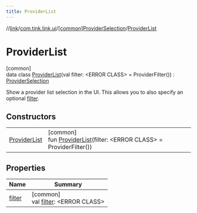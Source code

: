 ```yaml
---
title: ProviderList
---
```

//[link](../../../../index.html)/[com.tink.link.ui](../../index.html)/[[common]ProviderSelection](../index.html)/[ProviderList](index.html)



# ProviderList



[common]\
data class [ProviderList](index.html)(val filter: &lt;ERROR CLASS&gt; = ProviderFilter()) : [ProviderSelection](../index.html)

Show a provider list selection in the UI. This allows you to also specify an optional [filter](filter.html).



## Constructors


| | |
|---|---|
| [ProviderList](-provider-list.html) | [common]<br>fun [ProviderList](-provider-list.html)(filter: &lt;ERROR CLASS&gt; = ProviderFilter()) |


## Properties


| Name | Summary |
|---|---|
| [filter](filter.html) | [common]<br>val [filter](filter.html): &lt;ERROR CLASS&gt; |

